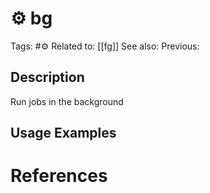 # ⚙️ bg

Tags: #⚙️
Related to: [[fg]]
See also:
Previous:

## Description

Run jobs in the background

## Usage Examples

### 

# References